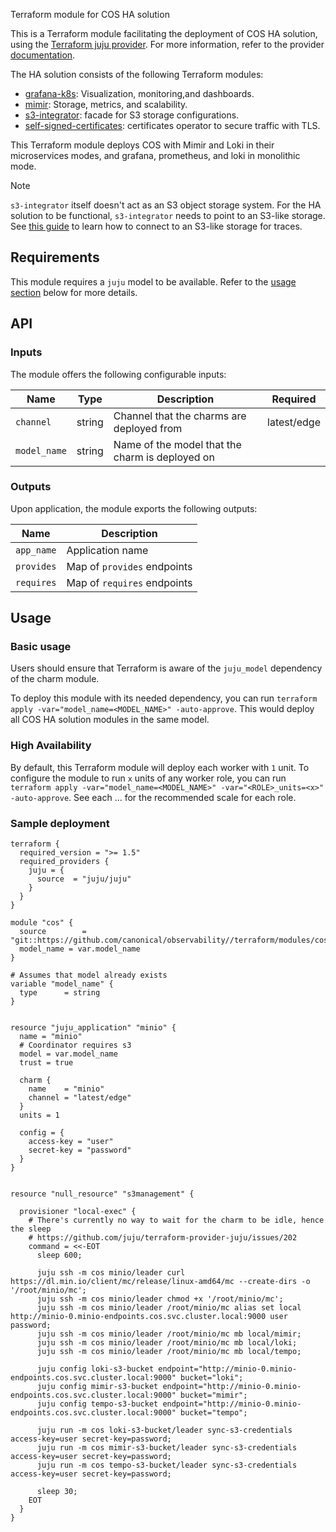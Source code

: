 Terraform module for COS HA solution

This is a Terraform module facilitating the deployment of COS HA solution, using the [Terraform juju provider](https://github.com/juju/terraform-provider-juju/). For more information, refer to the provider [documentation](https://registry.terraform.io/providers/juju/juju/latest/docs).

The HA solution consists of the following Terraform modules:
- [grafana-k8s](https://github.com/canonical/grafana-k8s-operator): Visualization, monitoring,and dashboards.
- [mimir](https://github.com/canonical/observability/tree/main/terraform/modules/mimir): Storage, metrics, and scalability.
- [s3-integrator](https://github.com/canonical/s3-integrator): facade for S3 storage configurations.
- [self-signed-certificates](https://github.com/canonical/self-signed-certificates-operator): certificates operator to secure traffic with TLS.

This Terraform module deploys COS with Mimir and Loki in their microservices modes, and grafana, prometheus, and loki in monolithic mode.

> [!NOTE]
> `s3-integrator` itself doesn't act as an S3 object storage system. For the HA solution to be functional, `s3-integrator` needs to point to an S3-like storage. See [this guide](https://discourse.charmhub.io/t/cos-lite-docs-set-up-minio/15211) to learn how to connect to an S3-like storage for traces.

## Requirements
This module requires a `juju` model to be available. Refer to the [usage section](#usage) below for more details.

## API

### Inputs
The module offers the following configurable inputs:

| Name | Type | Description | Required |
| - | - | - | - |
| `channel`| string | Channel that the charms are deployed from | latest/edge |
| `model_name`| string | Name of the model that the charm is deployed on |  |

### Outputs
Upon application, the module exports the following outputs:

| Name | Description |
| - | - |
| `app_name`|  Application name |
| `provides`| Map of `provides` endpoints |
| `requires`|  Map of `requires` endpoints |

## Usage


### Basic usage

Users should ensure that Terraform is aware of the `juju_model` dependency of the charm module.

To deploy this module with its needed dependency, you can run `terraform apply -var="model_name=<MODEL_NAME>" -auto-approve`. This would deploy all COS HA solution modules in the same model.

### High Availability

By default, this Terraform module will deploy each worker with `1` unit. To configure the module to run `x` units of any worker role, you can run `terraform apply -var="model_name=<MODEL_NAME>" -var="<ROLE>_units=<x>" -auto-approve`.
See each ... for the recommended scale for each role.

### Sample deployment

```hcl
terraform {
  required_version = ">= 1.5"
  required_providers {
    juju = {
      source  = "juju/juju"
    }
  }
}

module "cos" {
  source    	= "git::https://github.com/canonical/observability//terraform/modules/cos"
  model_name = var.model_name
}

# Assumes that model already exists
variable "model_name" {
  type    	= string
}


resource "juju_application" "minio" {
  name = "minio"
  # Coordinator requires s3
  model = var.model_name
  trust = true

  charm {
	name	= "minio"
	channel = "latest/edge"
  }
  units = 1

  config = {
	access-key = "user"
	secret-key = "password"
  }
}


resource "null_resource" "s3management" {

  provisioner "local-exec" {
    # There's currently no way to wait for the charm to be idle, hence the sleep
    # https://github.com/juju/terraform-provider-juju/issues/202
    command = <<-EOT
      sleep 600;

      juju ssh -m cos minio/leader curl https://dl.min.io/client/mc/release/linux-amd64/mc --create-dirs -o '/root/minio/mc';
      juju ssh -m cos minio/leader chmod +x '/root/minio/mc';
      juju ssh -m cos minio/leader /root/minio/mc alias set local http://minio-0.minio-endpoints.cos.svc.cluster.local:9000 user password;
      juju ssh -m cos minio/leader /root/minio/mc mb local/mimir;
      juju ssh -m cos minio/leader /root/minio/mc mb local/loki;
      juju ssh -m cos minio/leader /root/minio/mc mb local/tempo;

      juju config loki-s3-bucket endpoint="http://minio-0.minio-endpoints.cos.svc.cluster.local:9000" bucket="loki";
      juju config mimir-s3-bucket endpoint="http://minio-0.minio-endpoints.cos.svc.cluster.local:9000" bucket="mimir";
      juju config tempo-s3-bucket endpoint="http://minio-0.minio-endpoints.cos.svc.cluster.local:9000" bucket="tempo";

      juju run -m cos loki-s3-bucket/leader sync-s3-credentials access-key=user secret-key=password;
      juju run -m cos mimir-s3-bucket/leader sync-s3-credentials access-key=user secret-key=password;
      juju run -m cos tempo-s3-bucket/leader sync-s3-credentials access-key=user secret-key=password;

      sleep 30;
    EOT
  }
}
```

